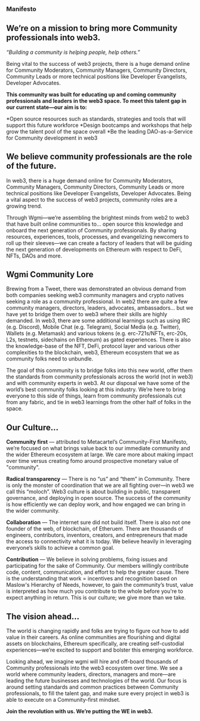 ### Manifesto

## We’re on a mission to bring more Community professionals into web3.

*“Building a community is helping people, help others.”*

Being vital to the success of web3 projects, there is a huge demand online for Community Moderators, Community Managers, Community Directors, Community Leads or more technical positions like Developer Evangelists, Developer Advocates.

**This community was built for educating up and coming community professionals and leaders in the web3 space. To meet this talent gap in our current state—our aim is to:** 
  
*Open source resources such as standards, strategies and tools that will support this future workforce
*Design bootcamps and workshops that help grow the talent pool of the space overall
*Be the leading DAO-as-a-Service for Community development in web3

## We believe community professionals are the role of the future.

In web3, there is a huge demand online for Community Moderators, Community Managers, Community Directors, Community Leads or more technical positions like Developer Evangelists, Developer Advocates. Being a vital aspect to the success of web3 projects, community roles are a growing trend.

Through Wgmi—we’re assembling the brightest minds from web2 to web3 that have built online communities to… open source this knowledge and onboard the next generation of Community professionals. By sharing resources, experiences, tools, processes, and evangelizing newcomers to roll up their sleeves—we can create a factory of leaders that will be guiding the next generation of developments on Ethereum with respect to DeFi, NFTs, DAOs and more.

## Wgmi Community Lore

Brewing from a Tweet, there was demonstrated an obvious demand from both companies seeking web3 community managers and crypto natives seeking a role as a community professional. In web2 there are quite a few community managers, directors, leaders, advocates, ambassadors… but we have yet to bridge them over to web3 where their skills are highly demanded. In web3, there are some additional learnings such as using IRC (e.g. Discord), Mobile Chat (e.g. Telegram), Social Media (e.g. Twitter), Wallets (e.g. Metamask) and various tokens (e.g. erc-721s/NFTs, erc-20s, L2s, testnets, sidechains on Ethereum) as gated experiences. There is also the knowledge-base of the NFT, DeFi, protocol layer and various other complexities to the blockchain, web3, Ethereum ecosystem that we as community folks need to unbundle.

The goal of this community is to bridge folks into this new world, offer them the standards from community professionals across the world (not in web3) and with community experts in web3. At our disposal we have some of the world’s best community folks looking at this industry. We’re here to bring everyone to this side of things, learn from community professionals cut from any fabric, and tie in web3 learnings from the other half of folks in the space.

## Our Culture…

**Community first** — attributed to Metacartel’s Community-First Manifesto, we’re focused on what brings value back to our immediate community and the wider Ethereum ecosystem at large. We care more about making impact over time versus creating fomo around prospective monetary value of "community".

**Radical transparency** — There is no “us” and “them” in Community. There is only the monster of coordination that we are all fighting over—in web3 we call this “moloch”. Web3 culture is about building in public, transparent governance, and deploying in open source. The success of the community is how efficiently we can deploy work, and how engaged we can bring in the wider community.

**Collaboration** — The internet sure did not build itself. There is also not one founder of the web, of blockchain, of Etheruem. There are thousands of engineers, contributors, inventors, creators, and entrepreneurs that made the access to connectivity what it is today. We believe heavily in leveraging everyone’s skills to achieve a common goal.

**Contribution** — We believe in solving problems, fixing issues and participating for the sake of Community. Our members willingly contribute code, content, communication, and effort to help the greater cause. There is the understanding that work = incentives and recognition based on Maslow's Hierarchy of Needs, however, to gain the community’s trust, value is interpreted as how much you contribute to the whole before you're to expect anything in return. This is our culture; we give more than we take.

## The vision ahead…

The world is changing rapidly and folks are trying to figure out how to add value in their careers. As online communities are flourishing and digital assets on blockchains, Ethereum specifically, are creating self-custodial experiences—we’re excited to support and bolster this emerging workforce.

Looking ahead, we imagine wgmi will hire and off-board thousands of Community professionals into the web3 ecosystem over time. We see a world where community leaders, directors, managers and more—are leading the future businesses and technologies of the world.
Our focus is around setting standards and common practices between Community professionals, to fill the talent gap, and make sure every project in web3 is able to execute on a Community-first mindset.

**Join the revolution with us. We’re putting the WE in web3.**
